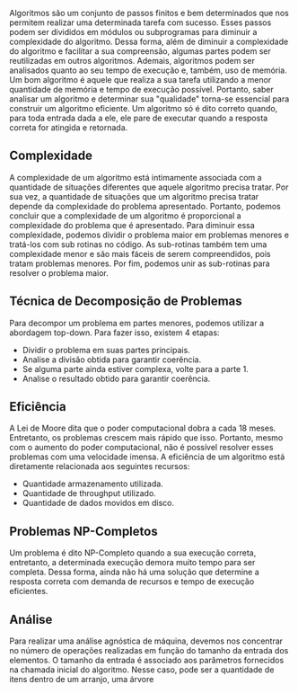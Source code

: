 Algoritmos são um conjunto de passos finitos e bem determinados que nos permitem realizar uma determinada tarefa com sucesso. Esses passos podem ser divididos em módulos ou subprogramas para diminuir a complexidade do algoritmo. Dessa forma, além de diminuir a complexidade do algoritmo e facilitar a sua compreensão, algumas partes podem ser reutilizadas em outros algoritmos.
Ademais, algoritmos podem ser analisados quanto ao seu tempo de execução e, também, uso de memória. Um bom algoritmo é aquele que realiza a sua tarefa utilizando a menor quantidade de memória e tempo de execução possível. Portanto, saber analisar um algoritmo e determinar sua "qualidade" torna-se essencial para construir um algoritmo eficiente.
Um algoritmo só é dito correto quando, para toda entrada dada a ele, ele pare de executar quando a resposta correta for atingida e retornada.
## Complexidade
A complexidade de um algoritmo está intimamente associada com a quantidade de situações diferentes que aquele algoritmo precisa tratar. Por sua vez, a quantidade de situações que um algoritmo precisa tratar depende da complexidade do problema apresentado. Portanto, podemos concluir que a complexidade de um algoritmo é proporcional a complexidade do problema que é apresentado.
Para diminuir essa complexidade, podemos dividir o problema maior em problemas menores e tratá-los com sub rotinas no código. As sub-rotinas também tem uma complexidade menor e são mais fáceis de serem compreendidos, pois tratam problemas menores. Por fim, podemos unir as sub-rotinas para resolver o problema maior.
## Técnica de Decomposição de Problemas
Para decompor um problema em partes menores, podemos utilizar a abordagem top-down. Para fazer isso, existem 4 etapas:
- Dividir o problema em suas partes principais.
- Analise a divisão obtida para garantir coerência.
- Se alguma parte ainda estiver complexa, volte para a parte 1.
- Analise o resultado obtido para garantir coerência.
## Eficiência 
A Lei de Moore dita que o poder computacional dobra a cada 18 meses. Entretanto, os problemas crescem mais rápido que isso. Portanto, mesmo com o aumento do poder computacional, não é possível resolver esses problemas com uma velocidade imensa. 
A eficiência de um algoritmo está diretamente relacionada aos seguintes recursos:
- Quantidade armazenamento utilizada.
- Quantidade de throughput utilizado.
- Quantidade de dados movidos em disco.
## Problemas NP-Completos
Um problema é dito NP-Completo quando a sua execução correta, entretanto, a determinada execução demora muito tempo para ser completa. Dessa forma, ainda não há uma solução que determine a resposta correta com demanda de recursos e tempo de execução eficientes.
## Análise
Para realizar uma análise agnóstica de máquina, devemos nos concentrar no número de operações realizadas em função do tamanho da entrada dos elementos. O tamanho da entrada é associado aos parâmetros fornecidos na chamada inicial do algoritmo. Nesse caso, pode ser a quantidade de itens dentro de um arranjo, uma árvore